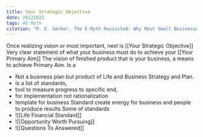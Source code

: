 ```yaml
---
title: Your Strategic Objective
date: 20221022
tags: #E-Myth
citation: "M. E. Gerber, The E-Myth Revisited: Why Most Small Businesses Don’t Work and What to Do About It. Harper Collins, 2009."
---
```


Once realizing vision or most important, next is [[Your Strategic Objective]]
Very clear statement of what your business must do to achieve your [[Your Primary Aim]]
The vision of finished product that is your business, a means to achieve Primary Aim.
Is a
- Not a business plan but product of Life and Business Strategy and Plan.
- Is a list of standards, 
- tool to measure progress to specific end, 
- for implementation not rationalization
- template for business
Standard create energy for business and people to produce results
Some of standards
- ![[Life Financial Standard]] 
- ![[Opportunity Worth Pursuing]] 
- ![[Questions To Answered]]